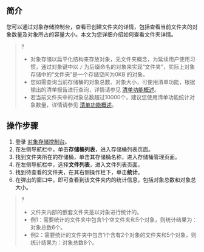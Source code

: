 ## 简介

您可以通过对象存储控制台，查看已创建文件夹的详情，包括查看当前文件夹的对象数量及对象所占的容量大小。本文为您详细介绍如何查看文件夹详情。

>?
>- 对象存储以扁平化结构来存放对象，无文件夹概念，为延续用户使用习惯，通过对象键中以 `/` 为后缀命名的对象来实现“文件夹”，实际上对象存储中的“文件夹”是一个存储空间为0KB 的对象。
>- 您如需查询当前存储桶的对象总数、对象大小，可使用清单功能，根据输出的清单报告进行查询，详情请参见 [清单功能概述](https://cloud.tencent.com/document/product/436/33703)。
>- 若当前文件夹中的对象总数超过10000个，建议您使用清单功能统计对象数量，详情请参见 [清单功能概述](https://cloud.tencent.com/document/product/436/33703)。


## 操作步骤

1. 登录 [对象存储控制台](https://console.cloud.tencent.com/cos5)。
2. 在左侧导航栏中，单击**存储桶列表**，进入存储桶列表页面。
3. 找到文件夹所在的存储桶，单击其存储桶名称，进入存储桶管理页面。
4. 在左侧导航栏中，选择**文件列表**，进入文件列表页面。
5. 找到待查看的文件夹，在其右侧操作栏下，单击**统计**。
6. 在弹出的窗口中，即可查看到该文件夹内的统计信息，包括对象总数和对象总大小。
>? 
>- 文件夹内部的嵌套文件夹是以对象进行统计的。
>  - 例1：需要统计的文件夹中包含1个空文件夹和5个对象，则统计结果为：对象总数6个。
>  - 例2：需要统计的文件夹中包含1个含有2个对象的文件夹和5个对象，则统计结果为：对象总数8个。


